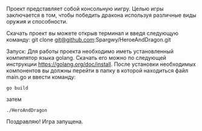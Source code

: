 Проект представляет собой консольную иигру. Целью игры заключается в том, чтобы победить дракона используя различные виды оружия и способности. 

Скачать проект вы можете открыв терминал и введя следующую команду:
git clone git@github.com:Spargwy/HeroeAndDragon.git 

Запуск:
Для работы проекта необходимо иметь установленный компилятор языка golang. Скачать его можно по следующей инструкции https://golang.org/doc/install.
После установки необходимых компонентов вы должны перейти в папку в которой находиться файл main.go и ввести команду:

```go build```

затем

```./HeroAndDragon```


Поздравляю! Игра запущена.
